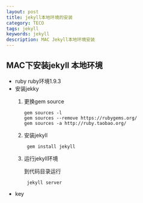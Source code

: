 ```yaml
---
layout: post
title: jekyll本地环境的安装
category: TECO
tags: jekyll
keywords: jekyll
description: MAC Jekyll本地环境安装
---
```


## MAC下安装jekyll 本地环境

* ruby
ruby环境1.9.3
* 安装jekky
    1.  更换gem source

            gem sources -l
            gem sources --remove https://rubygems.org/
            gem sources -a http://ruby.taobao.org/

    2. 安装jekyll

            gem install jekyll


    3. 运行jekyll环境

        到代码目录运行

            jekyll server

* key
